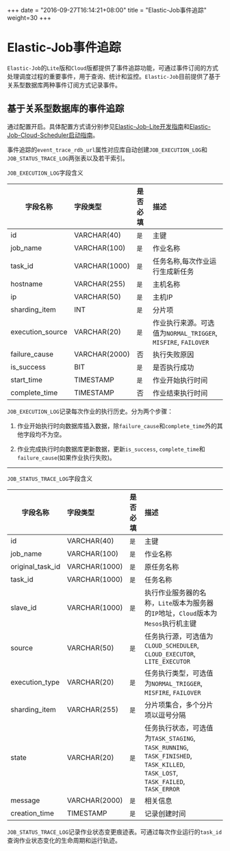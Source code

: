 +++
date = "2016-09-27T16:14:21+08:00"
title = "Elastic-Job事件追踪"
weight=30
+++

# Elastic-Job事件追踪

`Elastic-Job`的`Lite`版和`Cloud`版都提供了事件追踪功能，可通过事件订阅的方式处理调度过程的重要事件，用于查询、统计和监控。`Elastic-Job`目前提供了基于关系型数据库两种事件订阅方式记录事件。

## 基于关系型数据库的事件追踪

通过配置开启。具体配置方式请分别参见[Elastic-Job-Lite开发指南](../../lite/dev_guide/)和[Elastic-Job-Cloud-Scheduler启动指南](../../cloud/scheduler_guide/)。

事件追踪的`event_trace_rdb_url`属性对应库自动创建`JOB_EXECUTION_LOG`和`JOB_STATUS_TRACE_LOG`两张表以及若干索引。

`JOB_EXECUTION_LOG`字段含义

| 字段名称           | 字段类型     | 是否必填 | 描述                                                                                             |
| ----------------- |:------------|:--------|:------------------------------------------------------------------------------------------------|
|id                 |VARCHAR(40)  |`是`     | 主键                                                                                             |
|job_name           |VARCHAR(100) |`是`     | 作业名称                                                                                          |
|task_id            |VARCHAR(1000)|`是`     | 任务名称,每次作业运行生成新任务                                                                      |
|hostname           |VARCHAR(255) |`是`     | 主机名称                                                                                          |
|ip                 |VARCHAR(50)  |`是`     | 主机IP                                                                                            |
|sharding_item      |INT          |`是`     | 分片项                                                                                            |
|execution_source   |VARCHAR(20)  |`是`     | 作业执行来源。可选值为`NORMAL_TRIGGER`, `MISFIRE`, `FAILOVER`                                       |
|failure_cause      |VARCHAR(2000)|否       | 执行失败原因                                                                                       |
|is_success         |BIT          |`是`     | 是否执行成功                                                                                       |
|start_time         |TIMESTAMP    |`是`     | 作业开始执行时间                                                                                   |
|complete_time      |TIMESTAMP    |否       | 作业结束执行时间                                                                                   |


`JOB_EXECUTION_LOG`记录每次作业的执行历史。分为两个步骤：

1. 作业开始执行时向数据库插入数据，除`failure_cause`和`complete_time`外的其他字段均不为空。

2. 作业完成执行时向数据库更新数据，更新`is_success`, `complete_time`和`failure_cause`(如果作业执行失败)。

***

`JOB_STATUS_TRACE_LOG`字段含义

| 字段名称           | 字段类型     | 是否必填 | 描述                                                                                                                       |
| ----------------- |:------------|:--------|:--------------------------------------------------------------------------------------------------------------------------|
|id                 |VARCHAR(40)  |`是`     | 主键                                                                                                                       |
|job_name           |VARCHAR(100) |`是`     | 作业名称                                                                                                                    |
|original_task_id   |VARCHAR(1000)|`是`     | 原任务名称                                                                                                                  |
|task_id            |VARCHAR(1000)|`是`     | 任务名称                                                                                                                    |
|slave_id           |VARCHAR(1000)|`是`     | 执行作业服务器的名称，`Lite`版本为服务器的`IP`地址，`Cloud`版本为`Mesos`执行机主键                                                 |
|source             |VARCHAR(50)  |`是`     | 任务执行源，可选值为`CLOUD_SCHEDULER`, `CLOUD_EXECUTOR`, `LITE_EXECUTOR`                                                      |
|execution_type     |VARCHAR(20)  |`是`     | 任务执行类型，可选值为`NORMAL_TRIGGER`, `MISFIRE`, `FAILOVER`                                                                 |
|sharding_item      |VARCHAR(255) |`是`     | 分片项集合，多个分片项以逗号分隔                                                                                                |
|state              |VARCHAR(20)  |`是`     | 任务执行状态，可选值为`TASK_STAGING`, `TASK_RUNNING`, `TASK_FINISHED`, `TASK_KILLED`, `TASK_LOST`, `TASK_FAILED`, `TASK_ERROR`|
|message            |VARCHAR(2000)|`是`     | 相关信息                                                                                                                    |
|creation_time      |TIMESTAMP    |`是`     | 记录创建时间                                                                                                                 |

`JOB_STATUS_TRACE_LOG`记录作业状态变更痕迹表。可通过每次作业运行的`task_id`查询作业状态变化的生命周期和运行轨迹。
